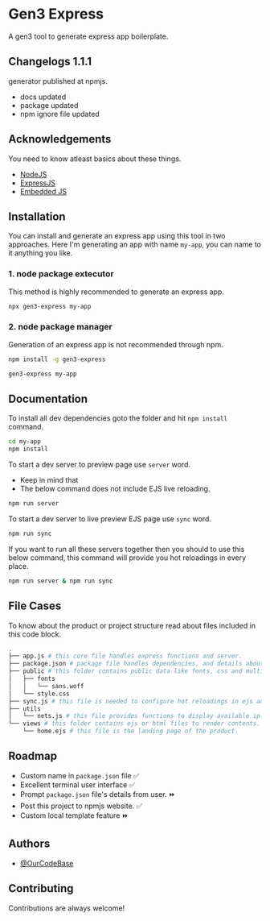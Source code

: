 # Gen3 Express
A gen3 tool to generate express app boilerplate.

## Changelogs 1.1.1
generator published at npmjs.
- docs updated
- package updated
- npm ignore file updated

## Acknowledgements
You need to know atleast basics about these things.
 - [NodeJS](https://nodejs.org/docs/latest/api/)
 - [ExpressJS](https://expressjs.com/en/5x/api.html)
 - [Embedded JS](https://ejs.co/)
 
## Installation
You can install and generate an express app using this tool in two approaches. Here I'm generating an app with name `my-app`, you can name to it anything you like.

### 1. node package extecutor
This method is highly recommended to generate an express app.
```bash
npx gen3-express my-app
```

### 2. node package manager
Generation of an express app is not recommended through npm.
```bash
npm install -g gen3-express
```
```bash
gen3-express my-app
```

## Documentation
To install all dev dependencies goto the folder and hit `npm install` command.
```bash
cd my-app
npm install
```
To start a dev server to preview page use `server` word.
- Keep in mind that
- The below command does not include EJS live reloading.

```bash
npm run server
```
To start a dev server to live preview EJS page use `sync` word.
```bash
npm run sync
```
If you want to run all these servers together then you should to use this below command, this command will provide you hot reloadings in every place.
```bash
npm run server & npm run sync
```

## File Cases
To know about the product or project structure read about files included in this code block.

```bash
.
├── app.js # this core file handles express functions and server.
├── package.json # package file handles dependencies, and details about the product.
├── public # this folder contains public data like fonts, css and multimedia.
│   ├── fonts
│   │   └── sans.woff
│   └── style.css
├── sync.js # this file is needed to configure hot reloadings in ejs and static files.
├── utils
│   └── nets.js # this file provides functions to display available ip addresses on your network.
└── views # this folder contains ejs or html files to render contents.
    └── home.ejs # this file is the landing page of the product.
```

## Roadmap

- Custom name in `package.json` file ✅
- Excellent terminal user interface ✅
- Prompt `package.json` file's details from user. ⏩ 
- Post this project to npmjs website. ✅
- Custom local template feature ⏩

## Authors
- [@OurCodeBase](https://www.github.com/OurCodeBase)

## Contributing
Contributions are always welcome!
